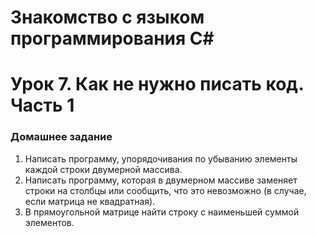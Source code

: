 # Знакомство с языком программирования С#
# Урок 7. Как не нужно писать код. Часть 1
### Домашнее задание
1. Написать программу, упорядочивания по убыванию элементы каждой строки двумерной массива.
2. Написать программу, которая в двумерном массиве заменяет строки на столбцы или сообщить, что это невозможно (в случае, если матрица не квадратная).
3. В прямоугольной матрице найти строку с наименьшей суммой элементов.
